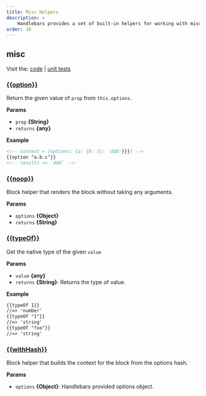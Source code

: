 ```yaml
---
title: Misc Helpers
description: >
    Handlebars provides a set of built-in helpers for working with miscellaneous tasks. These helpers are used to perform various operations, making it easier to manipulate data in templates.
order: 18
---
```


## misc

Visit the: [code](https://github.com/jaredwray/fumanchu/tree/main/helpers/lib/misc.js) | [unit tests](https://github.com/jaredwray/fumanchu/tree/main/helpers/test/misc.js)

### [{{option}}](https://github.com/jaredwray/fumanchu/tree/main/helpers/lib/misc.js.js#L26)

Return the given value of `prop` from `this.options`.

**Params**

* `prop` **{String}**
* `returns` **{any}**

**Example**

```html
<!-- context = {options: {a: {b: {c: 'ddd'}}}} -->
{{option "a.b.c"}}
<!-- results => `ddd` -->
```

### [{{noop}}](https://github.com/jaredwray/fumanchu/tree/main/helpers/lib/misc.js.js#L39)

Block helper that renders the block without taking any arguments.

**Params**

* `options` **{Object}**
* `returns` **{String}**

### [{{typeOf}}](https://github.com/jaredwray/fumanchu/tree/main/helpers/lib/misc.js.js#L59)

Get the native type of the given `value`

**Params**

* `value` **{any}**
* `returns` **{String}**: Returns the type of value.

**Example**

```html
{{typeOf 1}}
//=> 'number'
{{typeOf "1"}}
//=> 'string'
{{typeOf "foo"}}
//=> 'string'
```

### [{{withHash}}](https://github.com/jaredwray/fumanchu/tree/main/helpers/lib/misc.js.js#L71)

Block helper that builds the context for the block
from the options hash.

**Params**

* `options` **{Object}**: Handlebars provided options object.
